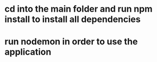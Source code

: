 # cd into the main folder and run npm install to install all dependencies
# run nodemon in order to use the application
